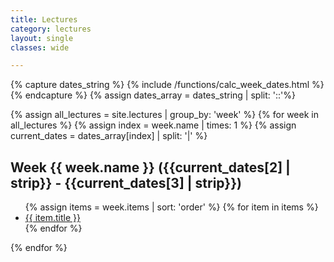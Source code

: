```yaml
---
title: Lectures
category: lectures
layout: single
classes: wide

---
```



{% capture dates_string %}
  {% include /functions/calc_week_dates.html %}
{% endcapture %}
{% assign dates_array = dates_string | split: '::'%}	



{% assign all_lectures = site.lectures | group_by: 'week' %}
{% for week in all_lectures %}
{% assign index = week.name | times: 1 %} 
{% assign current_dates = dates_array[index] | split: '|' %}

<h2>Week {{ week.name }} ({{current_dates[2] | strip}} - {{current_dates[3] | strip}})</h2>
<ul>
    {% assign items = week.items | sort: 'order' %}
    {% for item in items %}
    <li><a href="{{ site.baseurl }}{{ item.url }}">{{ item.title }}</a></li>
    {% endfor %}
</ul>

{% endfor %}
